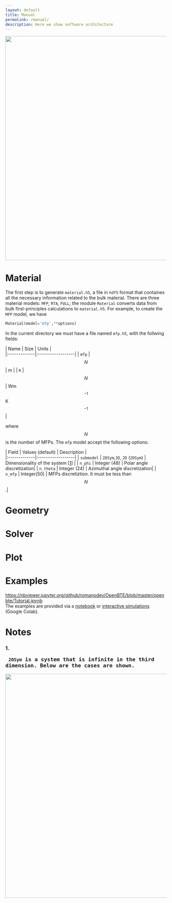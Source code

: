 ```yaml
---
layout: default
title: Manual
permalink: /manual/
description: Here we show software architecture
---
```



<script type="text/x-mathjax-config">
  MathJax.Hub.Config({
    extensions: [
      "MathMenu.js",
      "MathZoom.js",
      "AssistiveMML.js",
      "a11y/accessibility-menu.js"
    ],
    jax: ["input/TeX", "output/CommonHTML"],
    TeX: {
      extensions: [
        "AMSmath.js",
        "AMSsymbols.js",
        "noErrors.js",
        "noUndefined.js",
      ]
    }
  });
</script>

<script type="text/javascript" async
  src="https://cdn.mathjax.org/mathjax/latest/MathJax.js?config=TeX-MML-AM_CHTML">
</script>

<p align="center">
<img  align="center" width="700" src="https://docs.google.com/drawings/d/e/2PACX-1vRqrihU3IHGVNRaNN7sc2r5CMphXVz6iT8jesHsX0blyj7GPh5KyiUiOFw8WMH9bHHNZYMzBTIgLPNo/pub?w=800&h=500">
</p>

# Material

The first step is to generate `material.h5`, a file in `hdf5` format that containes all the necessary information related to the bulk material. There are three material models: `MFP`, `RTA`, `FULL`; the module `Material` converts data from bulk first-principles calculations to `material.h5`. For example, to create the `MFP` model, we have

```python
Material(model='mfp',**options)
```

In the current directory we must have a file named `mfp.h5`, with the follwing fields:

| Name     | Size     | Units |  
|:-------------|:------------------|
| `mfp`    | $$N$$      | m  | 
| `K`    | $$N$$      | Wm$$^{-1}$$K$$^{-1}$$  |    
    
where $$N$$ is the number of MFPs. The `mfp` model accept the following options:

| Field     | Values (default)     | Description |  
|:-------------|:------------------|
| `submodel`    |  `2DSym`,`3D`, `2D` (`2DSym`)  |  Dimensionality of the system [[1](#1)] |
| `n_phi`    | Integer (48)      | Polar angle discretization| 
| `n_theta`  | Integer (24)      | Azimuthal angle discretization| 
| `n_mfp`    | Integer(50)       | MFPs discretiztion. It must be less than $$N$$.|    






# Geometry
# Solver
# Plot
# Examples
https://nbviewer.jupyter.org/github/romanodev/OpenBTE/blob/master/openbte/Tutorial.ipynb  
The examples are provided via a [notebook](https://nbviewer.jupyter.org/github/romanodev/OpenBTE/blob/master/openbte/Tutorial.ipynb ) or [interactive simulations](https://colab.research.google.com/drive/1eAfX3PgyO7TyGWPee8HRx5ZbQ7tZfLDr) (Google Colab).

# Notes

### <a name="1"></a> 1. <pre> `2DSym` is a system that is infinite in the third dimension. Below are the cases are shown.

<p align="left">
<img  align="left" width="700" src="https://docs.google.com/drawings/d/e/2PACX-1vRUa6nwKHA_kCBaofjivbwPbmgweDab5xXCKdEesLTZF622a020f0xm7rlufdCufwhquPBLLTTFzrEO/pub?w=885&h=138">
</p>

</pre>

 



